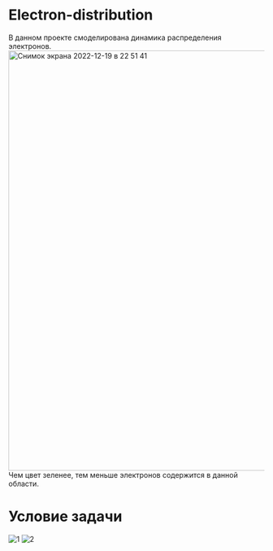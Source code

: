 # Electron-distribution
В данном проекте смоделирована динамика распределения электронов.
<img width="826" alt="Снимок экрана 2022-12-19 в 22 51 41" src="https://user-images.githubusercontent.com/50997210/208508592-674ebd92-e34b-4408-953d-3ed378098643.png">
Чем цвет зеленее, тем меньше электронов содержится в данной области.
# Условие задачи
![1](https://user-images.githubusercontent.com/50997210/208509592-fa86655c-ea5b-4a4d-843a-4881ecc2066e.jpeg)
![2](https://user-images.githubusercontent.com/50997210/208509599-67e78b11-aed3-4c61-bec7-399ca530bb70.JPG)
